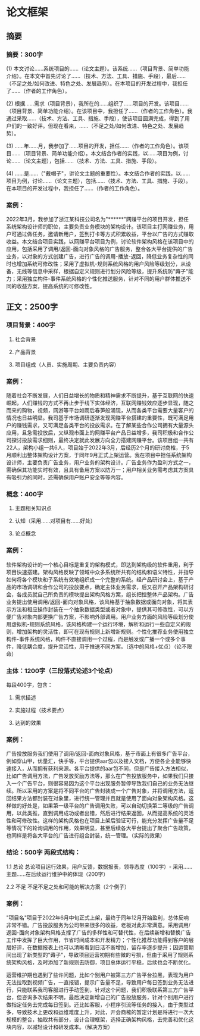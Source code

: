# 论文框架

## 摘要

### 摘要：300字

(1) 本文讨论......系统项目的......（论文主题）。该系统......（项目背景、简单功能介绍）。在本文中首先讨论了......（技术、方法、工具、措施、手段），最后......（不足之处/如何改进、特色之处、发展趋势）。在本项目的开发过程中，我担任了......（作者的工作角色）。

(2) 根据......需求（项目背景），我所在的......组织了......项目的开发。该项目......（项目背景、简单功能介绍）。在该项目中，我担任了......（作者的工作角色）。我通过采取......（技术、方法、工具、措施、手段），使该项目圆满完成，得到了用户们的一致好评。但现在看来，......（不足之处/如何改进、特色之处、发展趋势）。

(3) ......年......月，我参加了......项目的开发，担任......（作者的工作角色）。该项目......（项目背景、简单功能介绍）。本文结合作者的实践，以......项目为例，讨论......（论文主题），包括......（技术、方法、工具、措施、手段）。

(4) ......是......（"戴帽子"，讲论文主题的重要性）。本文结合作者的实践，以......项目为例，讨论......（论文主题），包括......（技术、方法、工具、措施、手段）。在本项目的开发过程中，我担任了......（作者的工作角色）。

### 案例：
2022年3月，我参加了浙江某科技公司名为"******"网赚平台的项目开发，担任系统架构设计师的职位，主要负责业务模块的架构设计。该项目主打网赚业务，用户可通过做任务，邀请新用户，签到打卡等方式积累收益，平台以广告的方式赚取收益。本文结合项目实践，以网赚平台项目为例，讨论软件架构风格在该项目中的应用，包括采用了调用/返回-面向对象风格的广告服务，整合各大平台提供的广告业务，以对象的方式创建广告，进行广告的调用-播放-返回，降低业务复杂性的同时也增加系统可修改性；采用了虚拟机-规则系统风格的用户风险等级划分，从设备，无线等信息中采样，根据自定义规则进行划分风险等级，提升系统防"薅子"能力；采用独立构件-事件系统风格的个性化推送服务，针对不同的用户群体推送不同的收益方案，提高系统的可修改性。

## 正文：2500字

### 项目背景：400字

1. 社会背景

2. 产品背景

3. 项目组成（人员、实施周期、主要负责内容）

### 案例：
随着社会不断发展，人们日益增长的物质和精神需求不断提升，基于互联网的快速崛起，人们赚钱的方式不再止步于线下实体经济，互联网赚钱效应逐步显现，随之而来的购物，视频，网游等平台如雨后春笋般涌现，从而各类平台需要大量客户的情况也日益明显。我司基于市场调研逐渐发现网赚平台搭建的重要性，既可满足用户的赚钱需求，又可满足各类平台的投放需求。在了解某些合作公司拥有大量源头应用，且急需投放后，又纵观市面上的网赚平台产品日益增多，我司积极和合作公司探讨投放需求细则，最终决定就此发展方向全力搭建网赚平台。该项目组一共有22人，架构小组一共6人，项目始于2022年3月，后经历2个月的研讨商榷，于5月顺利出整体架构设计方案，于同年9月正式上架运营。我在项目中担任系统架构设计师，主要负责广告业务，用户业务的架构设计。广告业务作为盈利方式之一，需确保其功能实时有效，且具有备用方案以防万一；用户相关业务需考虑其方案具有吸引力的同时，还需确保用户账户安全等等内容。

### 概念：400字

1. 主题相关知识点

2. 认知（采用......对项目有......好处）

3. 论点概念

### 案例：
软件架构设计的一个核心目标是重复的架构模式，即达到架构级的软件重用，利于项目快速搭建。架构风格反映了领域中众多系统所共有的结构和语义特性，并指导如何将各个模块和子系统有效地组织成一个完整的系统。经产品研讨会上，基于产品的市场调研和合作公司的投放要点，确定主体业务需求，后又召开产品架构研讨会，各成员就自己所负责的模块提出架构风格方案，组长把控整体产品架构。广告业务提出使用调用/返回-面向对象风格，该风格基于抽象数据或面向对象，将其表示方法和相应操作封装在一个抽象数据类型或者对象中，提供其可修改性，可以方便广告对象内部更换广告方案，不影响外部调用。用户业务方面的风险等级划分使用虚拟机-规则系统风格，该风格构建一个运行环境，解析和运行一些自定义的规则，增加架构的灵活性，即可在现有规则上新增新规则。个性化推荐业务使用独立构件-事件系统风格，构件不直接调用一个过程，而是触发或广播一个或多个事件，降低耦合度，提升灵活性，用于推送不同方案。（选中的风格+优点）（论不限命）

### 主体：1200字（三段落式论述3个论点）

每段400字，包含：

1. 需求描述

2. 实施过程（技术要点）

3. 达到的效果

### 案例：
广告投放服务我们使用了调用/返回-面向对象风格，基于市面上有很多广告平台，例如穿山甲，优量汇，快手等，平台提供aar包以及接入文档，方便各企业能够快速接入，从而拥有获利来源。各平台提供的aar包不同，但是广告接入方法相似，比如广告调用方法，广告发放奖励方法等，那么在广告投放服务中，如果我们只接入一个广告平台，则很容易因为这个平台出现服务暂停导致我们自己的业务无法继续。所以采用的方案是将不同平台的广告封装成一个广告对象，并将调用方法，返回结果方法都封装在对象里，进行统一管理并且就是使用了面向对象架构风格。这样做的好处是，如果第一级平台的广告调用失败，可以自动切换第二等级的广告调用，以此类推，直到调用成功或者出错，然后进行结果返回，从而提高系统的灵活性和可修改性。这样的架构风格也在项目上架后验证可行，能充分发挥广告量不足等情况下的轮询调用的作用，效果明显，甚至后续各大平台提出了聚合广告政策，也同样是将各大平台的广告进行组合封装，统一管理。（实际的效果）

### 结论：500字 两段式结构：

1.1 总论 总论项目运行效果，用户反馈，数据报表，领导态度（100字）- 采用......主题......在后续运行维护中的体现（200字）

2.2 不足 不足不足之处和可能的解决方案（2个例子）

### 案例：
"项目名"项目于2022年6月中旬正式上架，最终于同年12月开始盈利，总体反响非常不错。广告投放服务为公司带来很多的收益，老板对此非常满意。采用调用/返回-面向对象架构风格支撑了广告的多样性和可替代性，在后续新增和替换广告工作中发挥了巨大作用，节省时间成本和开发精力；个性化推荐功能得到客户的层层好评，在数据报表上也可以清晰看到日活不断增加，留存率逐步提升；因运营期间出现了新类型的"薅子"，导致项目运营初期有些微的亏损，但由于采用了规则系统架构风格，及时添加了新规则去防御，项目总体运行平稳，后续也会不断优化。

运营维护期也遇到了些许问题，比如个别用户被第三方广告平台拉黑，表现为用户无法拉取到视频广告，一直报错，提示广告量不足，导致用户每日签到业务无法进行，只能联系我司客服进行手动签到，针对这个问题，我们积极联系第三方广告平台，但咨询多次结果不明，最后决定新增自己的广告投放服务，针对个别用户进行做指定任务去完成每日签到。还比如客服，小程序引流等任务的接入，由于类型过多，导致技术上更改和运维难度上升，对此，开会商榷的暂定计划是将进行一次大规模的整合，抽取共有部分，设计合理框架，选择正确架构风格，去完善和优化这块内容，以减轻设计和研发成本。（解决方案）
